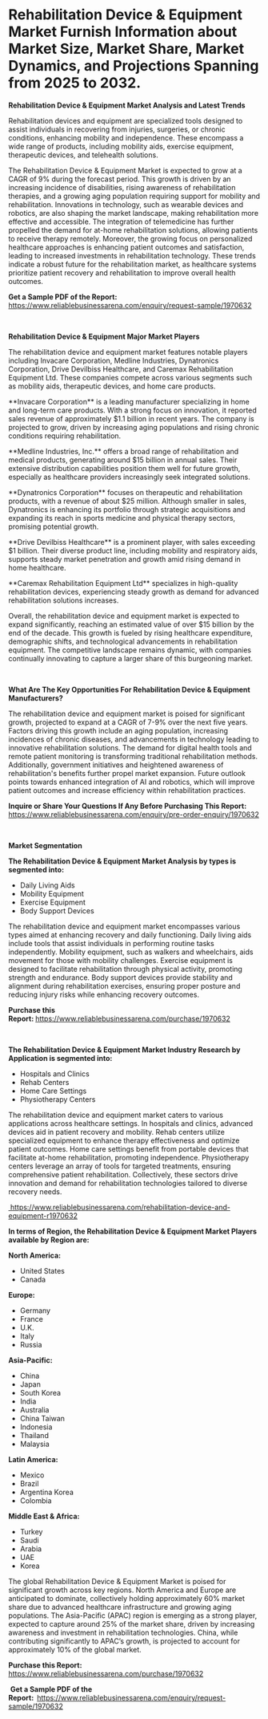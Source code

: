 <p><h1>Rehabilitation Device & Equipment Market Furnish Information about Market Size, Market Share, Market Dynamics, and Projections Spanning from 2025 to 2032.</h1></p><p><strong>Rehabilitation Device & Equipment Market Analysis and Latest Trends</strong></p>
<p><p>Rehabilitation devices and equipment are specialized tools designed to assist individuals in recovering from injuries, surgeries, or chronic conditions, enhancing mobility and independence. These encompass a wide range of products, including mobility aids, exercise equipment, therapeutic devices, and telehealth solutions.</p><p>The Rehabilitation Device & Equipment Market is expected to grow at a CAGR of 9% during the forecast period. This growth is driven by an increasing incidence of disabilities, rising awareness of rehabilitation therapies, and a growing aging population requiring support for mobility and rehabilitation. Innovations in technology, such as wearable devices and robotics, are also shaping the market landscape, making rehabilitation more effective and accessible. The integration of telemedicine has further propelled the demand for at-home rehabilitation solutions, allowing patients to receive therapy remotely. Moreover, the growing focus on personalized healthcare approaches is enhancing patient outcomes and satisfaction, leading to increased investments in rehabilitation technology. These trends indicate a robust future for the rehabilitation market, as healthcare systems prioritize patient recovery and rehabilitation to improve overall health outcomes.</p></p>
<p><strong>Get a Sample PDF of the Report:&nbsp;</strong> <a href="https://www.reliablebusinessarena.com/enquiry/request-sample/1970632?utm_campaign=2934&utm_medium=2&utm_source=Github&utm_content=ia&utm_term=16042025&utm_id=rehabilitation-device-equipment">https://www.reliablebusinessarena.com/enquiry/request-sample/1970632</a></p>
<p>&nbsp;</p>
<p><strong>Rehabilitation Device & Equipment Major Market Players</strong></p>
<p><p>The rehabilitation device and equipment market features notable players including Invacare Corporation, Medline Industries, Dynatronics Corporation, Drive Devilbiss Healthcare, and Caremax Rehabilitation Equipment Ltd. These companies compete across various segments such as mobility aids, therapeutic devices, and home care products.</p><p>**Invacare Corporation** is a leading manufacturer specializing in home and long-term care products. With a strong focus on innovation, it reported sales revenue of approximately $1.1 billion in recent years. The company is projected to grow, driven by increasing aging populations and rising chronic conditions requiring rehabilitation.</p><p>**Medline Industries, Inc.** offers a broad range of rehabilitation and medical products, generating around $15 billion in annual sales. Their extensive distribution capabilities position them well for future growth, especially as healthcare providers increasingly seek integrated solutions.</p><p>**Dynatronics Corporation** focuses on therapeutic and rehabilitation products, with a revenue of about $25 million. Although smaller in sales, Dynatronics is enhancing its portfolio through strategic acquisitions and expanding its reach in sports medicine and physical therapy sectors, promising potential growth.</p><p>**Drive Devilbiss Healthcare** is a prominent player, with sales exceeding $1 billion. Their diverse product line, including mobility and respiratory aids, supports steady market penetration and growth amid rising demand in home healthcare.</p><p>**Caremax Rehabilitation Equipment Ltd** specializes in high-quality rehabilitation devices, experiencing steady growth as demand for advanced rehabilitation solutions increases.</p><p>Overall, the rehabilitation device and equipment market is expected to expand significantly, reaching an estimated value of over $15 billion by the end of the decade. This growth is fueled by rising healthcare expenditure, demographic shifts, and technological advancements in rehabilitation equipment. The competitive landscape remains dynamic, with companies continually innovating to capture a larger share of this burgeoning market.</p></p>
<p>&nbsp;</p>
<p><strong>What Are The Key Opportunities For Rehabilitation Device & Equipment Manufacturers?</strong></p>
<p><p>The rehabilitation device and equipment market is poised for significant growth, projected to expand at a CAGR of 7-9% over the next five years. Factors driving this growth include an aging population, increasing incidences of chronic diseases, and advancements in technology leading to innovative rehabilitation solutions. The demand for digital health tools and remote patient monitoring is transforming traditional rehabilitation methods. Additionally, government initiatives and heightened awareness of rehabilitation's benefits further propel market expansion. Future outlook points towards enhanced integration of AI and robotics, which will improve patient outcomes and increase efficiency within rehabilitation practices.</p></p>
<p><strong>Inquire or Share Your Questions If Any Before Purchasing This Report:</strong> <a href="https://www.reliablebusinessarena.com/enquiry/pre-order-enquiry/1970632?utm_campaign=2934&utm_medium=2&utm_source=Github&utm_content=ia&utm_term=16042025&utm_id=rehabilitation-device-equipment">https://www.reliablebusinessarena.com/enquiry/pre-order-enquiry/1970632</a></p>
<p>&nbsp;</p>
<p><strong>Market Segmentation</strong></p>
<p><strong>The Rehabilitation Device & Equipment Market Analysis by types is segmented into:</strong></p>
<p><ul><li>Daily Living Aids</li><li>Mobility Equipment</li><li>Exercise Equipment</li><li>Body Support Devices</li></ul></p>
<p><p>The rehabilitation device and equipment market encompasses various types aimed at enhancing recovery and daily functioning. Daily living aids include tools that assist individuals in performing routine tasks independently. Mobility equipment, such as walkers and wheelchairs, aids movement for those with mobility challenges. Exercise equipment is designed to facilitate rehabilitation through physical activity, promoting strength and endurance. Body support devices provide stability and alignment during rehabilitation exercises, ensuring proper posture and reducing injury risks while enhancing recovery outcomes.</p></p>
<p><strong>Purchase this Report:&nbsp;</strong><a href="https://www.reliablebusinessarena.com/purchase/1970632?utm_campaign=2934&utm_medium=2&utm_source=Github&utm_content=ia&utm_term=16042025&utm_id=rehabilitation-device-equipment">https://www.reliablebusinessarena.com/purchase/1970632</a></p>
<p>&nbsp;</p>
<p><strong>The Rehabilitation Device & Equipment Market Industry Research by Application is segmented into:</strong></p>
<p><ul><li>Hospitals and Clinics</li><li>Rehab Centers</li><li>Home Care Settings</li><li>Physiotherapy Centers</li></ul></p>
<p><p>The rehabilitation device and equipment market caters to various applications across healthcare settings. In hospitals and clinics, advanced devices aid in patient recovery and mobility. Rehab centers utilize specialized equipment to enhance therapy effectiveness and optimize patient outcomes. Home care settings benefit from portable devices that facilitate at-home rehabilitation, promoting independence. Physiotherapy centers leverage an array of tools for targeted treatments, ensuring comprehensive patient rehabilitation. Collectively, these sectors drive innovation and demand for rehabilitation technologies tailored to diverse recovery needs.</p></p>
<p><a href="https://www.reliablebusinessarena.com/rehabilitation-device-and-equipment-r1970632?utm_campaign=2934&utm_medium=2&utm_source=Github&utm_content=ia&utm_term=16042025&utm_id=rehabilitation-device-equipment">&nbsp;https://www.reliablebusinessarena.com/rehabilitation-device-and-equipment-r1970632</a></p>
<p><strong>In terms of Region, the Rehabilitation Device & Equipment Market Players available by Region are:</strong></p>
<p>
    <p> <strong> North America: </strong>
        <ul>
            <li>United States</li>
            <li>Canada</li>
        </ul>
        </p> 
    <p> <strong> Europe: </strong>
        <ul>
            <li>Germany</li>
            <li>France</li>
            <li>U.K.</li>
            <li>Italy</li>
            <li>Russia</li>
        </ul>
        </p> 
    <p> <strong> Asia-Pacific: </strong>
        <ul>
            <li>China</li>
            <li>Japan</li>
            <li>South Korea</li>
            <li>India</li>
            <li>Australia</li>
            <li>China Taiwan</li>
            <li>Indonesia</li>
            <li>Thailand</li>
            <li>Malaysia</li>
        </ul>
        </p> 
    <p> <strong> Latin America: </strong>
        <ul>
            <li>Mexico</li>
            <li>Brazil</li>
            <li>Argentina Korea</li>
            <li>Colombia</li>
        </ul>
        </p> 
    <p> <strong> Middle East & Africa: </strong>
        <ul>
            <li>Turkey</li>
            <li>Saudi</li>
            <li>Arabia</li>
            <li>UAE</li>
            <li>Korea</li>
        </ul>
    </p>
    </p>
<p><p>The global Rehabilitation Device & Equipment Market is poised for significant growth across key regions. North America and Europe are anticipated to dominate, collectively holding approximately 60% market share due to advanced healthcare infrastructure and growing aging populations. The Asia-Pacific (APAC) region is emerging as a strong player, expected to capture around 25% of the market share, driven by increasing awareness and investment in rehabilitation technologies. China, while contributing significantly to APAC’s growth, is projected to account for approximately 10% of the global market.</p></p>
<p><strong>Purchase this Report: </strong><a href="https://www.reliablebusinessarena.com/purchase/1970632?utm_campaign=2934&utm_medium=2&utm_source=Github&utm_content=ia&utm_term=16042025&utm_id=rehabilitation-device-equipment">https://www.reliablebusinessarena.com/purchase/1970632</a></p>
<p>&nbsp;<strong>Get a Sample PDF of the Report:&nbsp;&nbsp;</strong><a href="https://www.reliablebusinessarena.com/enquiry/request-sample/1970632?utm_campaign=2934&utm_medium=2&utm_source=Github&utm_content=ia&utm_term=16042025&utm_id=rehabilitation-device-equipment">https://www.reliablebusinessarena.com/enquiry/request-sample/1970632</a></p>
<p><strong></strong></p>
<p><p></p><p></p><p></p></p>